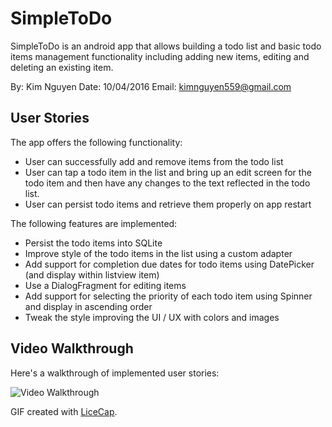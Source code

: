 # SimpleToDo

SimpleToDo is an android app that allows building a todo list and basic todo items management functionality including adding new items, editing and deleting an existing item.

By: 		  Kim Nguyen 
Date: 		10/04/2016
Email: 		kimnguyen559@gmail.com

## User Stories

The app offers the following functionality:
* User can successfully add and remove items from the todo list
* User can tap a todo item in the list and bring up an edit screen for the todo item and then have any changes to the text reflected in the todo list.
* User can persist todo items and retrieve them properly on app restart


The following  features are implemented:
* Persist the todo items into SQLite
* Improve style of the todo items in the list using a custom adapter
* Add support for completion due dates for todo items using DatePicker (and display within listview item)
* Use a DialogFragment for editing items
* Add support for selecting the priority of each todo item using Spinner and display in ascending order
* Tweak the style improving the UI / UX with colors and images 


## Video Walkthrough 

Here's a walkthrough of implemented user stories:

<img src='http://www.giphy.com/gifs/3o6Zt78hpIX7bcvfBC/' title='Video Walkthrough' width='' alt='Video Walkthrough' />

GIF created with [LiceCap](http://www.cockos.com/licecap/).


